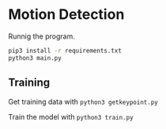 
# Motion Detection

Runnig the program.
```bash
pip3 install -r requirements.txt
python3 main.py
```

## Training
Get training data with `python3 getkeypoint.py`

Train the model with `python3 train.py`

